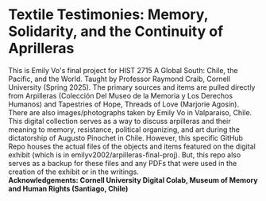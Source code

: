 # Textile Testimonies: Memory, Solidarity, and the Continuity of Aprilleras 
This is Emily Vo's final project for HIST 2715 A Global South: Chile, the Pacific, and the World. Taught by Professor Raymond Craib, Cornell University (Spring 2025). 
The primary sources and items are pulled directly from Arpilleras (Colección Del Museo de la Memoria y Los Derechos Humanos) and Tapestries of Hope, Threads of Love (Marjorie Agosín). There are also images/photographs taken by Emily Vo in Valparaiso, Chile. 
This digital collection serves as a way to discuss arpilleras and their meaning to memory, resistance, political organizing, and art during the dictatorship of Augusto Pinochet in Chile. However, this specific GitHub Repo houses the actual files of the objects and items featured on the digital exhibit (which is in emilyv2002/arpilleras-final-proj). But, this repo also serves as a backup for these files and any PDFs that were used in the creation of the exhibit or in the writings.<br/>
**Acknowledgements: Cornell University Digital Colab, Museum of Memory and Human Rights (Santiago, Chile)**

